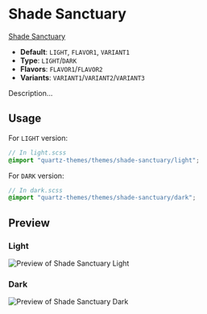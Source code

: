 # Shade Sanctuary

[Shade Sanctuary](https//github.com/Elevict)

- **Default**: `LIGHT`, `FLAVOR1`, `VARIANT1`
- **Type**: `LIGHT`/`DARK`
- **Flavors**: `FLAVOR1`/`FLAVOR2`
- **Variants**: `VARIANT1`/`VARIANT2`/`VARIANT3`

Description...

## Usage

For `LIGHT` version:

```scss
// In light.scss
@import "quartz-themes/themes/shade-sanctuary/light";
```

For `DARK` version:

```scss
// In dark.scss
@import "quartz-themes/themes/shade-sanctuary/dark";
```

## Preview

### Light

![Preview of Shade Sanctuary Light](preview-light.png)

### Dark

![Preview of Shade Sanctuary Dark](preview-dark.png)
